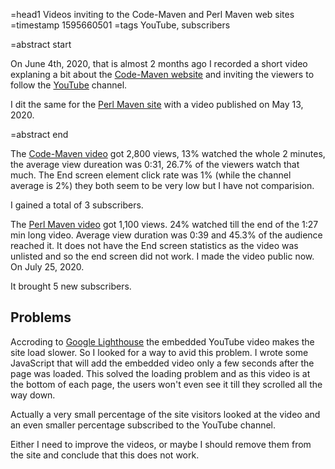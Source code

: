 =head1 Videos inviting to the Code-Maven and Perl Maven web sites
=timestamp 1595660501
=tags YouTube, subscribers

=abstract start

On June 4th, 2020, that is almost 2 months ago I recorded a short video explaning a bit about the <a href="https://code-maven.com/">Code-Maven website</a>
and inviting the viewers to follow the <a href="https://code-maven.com/youtube">YouTube</a> channel.

I dit the same for the <a href="https://perlmaven.com/">Perl Maven site</a> with a video published on May 13, 2020.

=abstract end

The <a href="https://www.youtube.com/watch?v=ICPPLV_FQso">Code-Maven video</a> got
2,800 views, 13% watched the whole 2 minutes, the average view dureation was 0:31, 26.7% of the viewers watch that much.
The End screen element click rate was 1% (while the channel average is 2%) they both seem to be very low
but I have not comparision.

I gained a total of 3 subscribers.

The <a href="https://www.youtube.com/watch?v=nr3SSEjdpgg">Perl Maven video</a> got 1,100 views. 24% watched till the end of the 1:27 min long video.
Average view duration was 0:39 and 45.3% of the audience reached it.
It does not have the End screen statistics as the video was unlisted and so the end screen did not work. I made the video public now. On July 25, 2020.

It brought 5 new subscribers.

<h2>Problems</h2>

Accroding to <a href="https://developers.google.com/web/tools/lighthouse">Google Lighthouse</a> the embedded YouTube video makes the site
load slower. So I looked for a way to avid this problem. I wrote some JavaScript that will add the embedded video only a few seconds after
the page was loaded. This solved the loading problem and as this video is at the bottom of each page, the users won't even see it till
they scrolled all the way down.

Actually a very small percentage of the site visitors looked at the video and an even smaller percentage subscribed to the YouTube channel.

Either I need to improve the videos, or maybe I should remove them from the site and conclude that this does not work.
